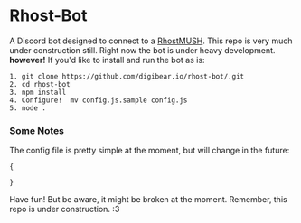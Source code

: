# Rhost-Bot

A Discord bot designed to connect to a [RhostMUSH](http://rhostmush.com). This repo is very much under construction still. Right now the bot is under heavy development. **however!** If you'd like to install and run the bot as is:

```
1. git clone https://github.com/digibear.io/rhost-bot/.git
2. cd rhost-bot
3. npm install
4. Configure!  mv config.js.sample config.js
5. node .
```

### Some Notes

The config file is pretty simple at the moment, but will change in the future:
```
{
  
}
```

Have fun! But be aware, it might be broken at the moment. Remember, this repo is under construction. :3

